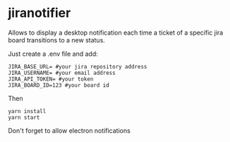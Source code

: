 # jiranotifier

Allows to display a desktop notification each time a ticket of a specific jira board transitions to a new status.

Just create a .env file and add:
```
JIRA_BASE_URL= #your jira repository address
JIRA_USERNAME= #your email address
JIRA_API_TOKEN= #your token
JIRA_BOARD_ID=123 #your board id
```

Then 
```
yarn install
yarn start
```
Don't forget to allow electron notifications
